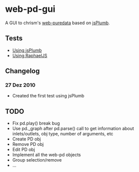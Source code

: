 # web-pd-gui #

A GUI to chrism's [web-puredata](http://mccormick.cx/dev/webpd/) based on [jsPlumb](http://code.google.com/p/jsplumb/).

## Tests ##

* [Using jsPlumb](http://automata.github.com/web-pd-gui/test_jsplumb.html)
* [Using RaphaelJS](http://automata.github.com/web-pd-gui/test_raphaeljs.html)

## Changelog ##

### 27 Dez 2010 ###

* Created the first test using jsPlumb

## TODO ##

* Fix pd.play() break bug
* Use pd._graph after pd.parse() call to get information about inlets/outlets, obj type, number of arguments, etc
* Create PD obj
* Remove PD obj
* Edit PD obj
* Implement all the web-pd objects
* Group selection/remove
* ...



